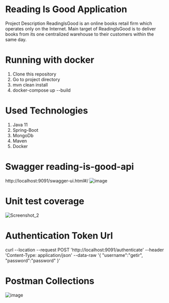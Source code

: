 # Reading Is Good Application
Project Description
ReadingIsGood is an online books retail firm which operates only on the Internet. Main target of ReadingIsGood is to deliver books from its one centralized warehouse to their customers within the same day.

# Running with docker
1. Clone this repository
2. Go to project directory
3. mvn clean install
4. docker-compose up --build
 
# Used Technologies
1. Java 11
2. Spring-Boot
3. MongoDb
4. Maven
5. Docker

# Swagger reading-is-good-api
http://localhost:9091/swagger-ui.html#/
![image](https://user-images.githubusercontent.com/10101398/169712877-635e23ca-c1fc-4e09-a6d3-cb4ea7d2cdf1.png)

# Unit test coverage
![Screenshot_2](https://user-images.githubusercontent.com/10101398/169766932-48aa2e8e-1ac4-4e11-aad6-8e38b086d354.png)

# Authentication Token Url
curl --location --request POST 'http://localhost:9091/authenticate'
--header 'Content-Type: application/json'
--data-raw '{ "username":"getir", "password":"password" }'

# Postman Collections
![image](https://user-images.githubusercontent.com/10101398/169767090-2ee7b8dc-6809-4b6f-9ad0-06f474bd1ddd.png)
